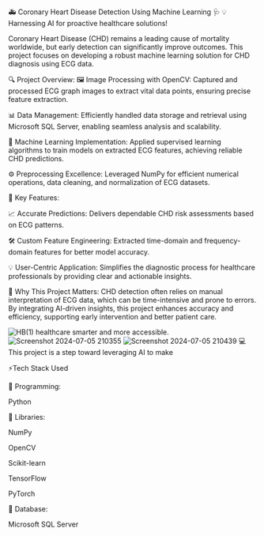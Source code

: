 🚑 Coronary Heart Disease Detection Using Machine Learning 🩺
💡 Harnessing AI for proactive healthcare solutions!

Coronary Heart Disease (CHD) remains a leading cause of mortality worldwide, but early detection can significantly improve outcomes. This project focuses on developing a robust machine learning solution for CHD diagnosis using ECG data.

🔍 Project Overview:
🖼️ Image Processing with OpenCV: 
Captured and processed ECG graph images to extract vital data points, ensuring precise feature extraction.

📊 Data Management: 
Efficiently handled data storage and retrieval using Microsoft SQL Server, enabling seamless analysis and scalability.

🤖 Machine Learning Implementation:
Applied supervised learning algorithms to train models on extracted ECG features, achieving reliable CHD predictions.

⚙️ Preprocessing Excellence: 
Leveraged NumPy for efficient numerical operations, data cleaning, and normalization of ECG datasets.

🌟 Key Features:

📈 Accurate Predictions:
Delivers dependable CHD risk assessments based on ECG patterns.

🛠️ Custom Feature Engineering: 
Extracted time-domain and frequency-domain features for better model accuracy.

💡 User-Centric Application:
Simplifies the diagnostic process for healthcare professionals by providing clear and actionable insights.

🚀 Why This Project Matters:
CHD detection often relies on manual interpretation of ECG data, which can be time-intensive and prone to errors. By integrating AI-driven insights, this project enhances accuracy and efficiency, supporting early intervention and better patient care.


![HB(1)](https://github.com/user-attachments/assets/35d0102a-f56b-4d15-b9fb-50ad8dc7f2e8)
 healthcare smarter and more accessible.![Screenshot 2024-07-05 210355](https://github.com/user-attachments/assets/21f1f23b-46d5-4f8c-a18f-1d9bd0a5307b)
![Screenshot 2024-07-05 210439](https://github.com/user-attachments/assets/615214d0-f086-461b-8953-bca38086f117)
💻 This project is a step toward leveraging AI to make

⚡Tech Stack Used

🔹 Programming:

Python

🔹 Libraries:

NumPy

OpenCV

Scikit-learn

TensorFlow

PyTorch

🔹 Database:

Microsoft SQL Server
